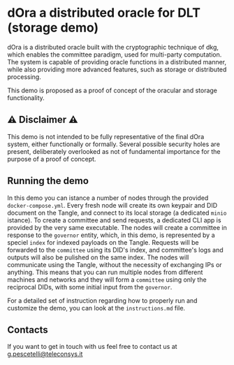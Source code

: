 dOra a distributed oracle for DLT (storage demo)
====================================

dOra is a distributed oracle built with the cryptographic technique of dkg, which enables the committee paradigm, used for multi-party computation. The system is capable of providing oracle functions in a distributed manner, while also providing more advanced features, such as storage or distributed processing.

This demo is proposed as a proof of concept of the oracular and storage functionality.  

:warning: Disclaimer :warning:
---------------------------------

This demo is not intended to be fully representative of the final dOra system, either functionally or formally. Several possible security holes are present, deliberately overlooked as not of fundamental importance for the purpose of a proof of concept.


Running the demo
----------------

In this demo you can istance a number of nodes through the provided `docker-compose.yml`. Every fresh node will create its own keypair and DID document on the Tangle, and connect to its local storage (a dedicated `minio` istance). To create a committee and send requests, a dedicated CLI app is provided by the very same executable. The nodes will create a committee in response to the `governor` entity, which, in this demo, is represented by a speciel `index` for indexed payloads on the Tangle. Requests will be forwarded to the `committee` using its DID's index, and committee's logs and outputs will also be pulished on the same index. The nodes will communicate using the Tangle, without the necessity of exchanging IPs or anything. This means that you can run multiple nodes from different machines and networks and they will form a `committee` using only the reciprocal DIDs, with some initial input from the `governor`. 

For a detailed set of instruction regarding how to properly run and customize the demo, you can look at the `instructions.md` file.


Contacts
---------------------------------

If you want to get in touch with us feel free to contact us at <g.pescetelli@teleconsys.it>


